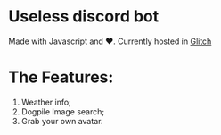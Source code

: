 # Useless discord bot
Made with Javascript and ❤️. Currently hosted in [Glitch](https://glitch.com)


# The Features:
1. Weather info;
2. Dogpile Image search;
3. Grab your own avatar.

